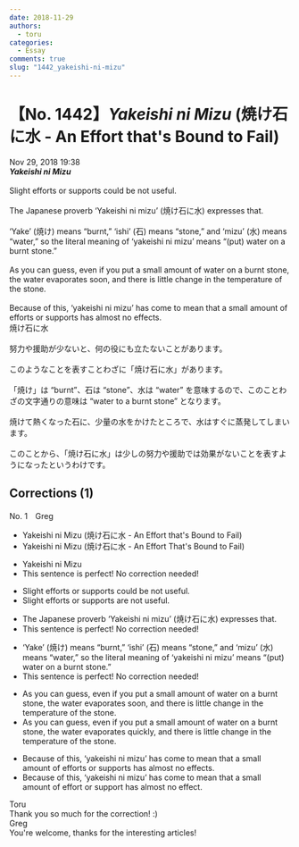 ```yaml
---
date: 2018-11-29
authors:
  - toru
categories:
  - Essay
comments: true
slug: "1442_yakeishi-ni-mizu"
---
```


# 【No. 1442】<strong><em>Yakeishi ni Mizu</strong></em> (焼け石に水 - An Effort that's Bound to Fail)
<div class="date">Nov 29, 2018 19:38</div>
<div id="post"><div id="body_show_ori">
<strong><em>Yakeishi ni Mizu</strong></em><br/><br/>Slight efforts or supports could be not useful.<br/><br/>The Japanese proverb ‘Yakeishi ni mizu’ (焼け石に水) expresses that.<br/><br/>‘Yake’ (焼け) means “burnt,” ‘ishi’ (石) means “stone,” and ‘mizu’ (水) means “water,” so the literal meaning of ‘yakeishi ni mizu’ means “(put) water on a burnt stone.”<br/><br/>As you can guess, even if you put a small amount of water on a burnt stone, the water evaporates soon, and there is little change in the temperature of the stone.<br/><br/>Because of this, ‘yakeishi ni mizu’ has come to mean that a small amount of efforts or supports has almost no effects.
</div></div>

<!-- more -->

<div id="post_ja"><div id="body_show_mo">
焼け石に水<br/><br/>努力や援助が少ないと、何の役にも立たないことがあります。<br/><br/>このようなことを表すことわざに「焼け石に水」があります。<br/><br/>「焼け」は “burnt”、石は “stone”、水は “water” を意味するので、このことわざの文字通りの意味は “water to a burnt stone” となります。<br/><br/>焼けて熱くなった石に、少量の水をかけたところで、水はすぐに蒸発してしまいます。<br/><br/>このことから、「焼け石に水」は少しの努力や援助では効果がないことを表すようになったというわけです。
</div></div>

## Corrections (1)
<div id="block"><div class="first_name"> No. 1　<span class="just_name">Greg</span></div><div id="block2">
<ul class="correction_field">
<li class="incorrect">Yakeishi ni Mizu (焼け石に水 - An Effort that's Bound to Fail)</li>
<li class="corrected correct">
Yakeishi ni Mizu (焼け石に水 - An Effort That's Bound to Fail)
</li>
</ul>
<ul class="correction_field">
<li class="incorrect">Yakeishi ni Mizu</li>
<li class="corrected perfect">This sentence is perfect! No correction needed!</li>
</ul>
<ul class="correction_field">
<li class="incorrect">Slight efforts or supports could be not useful.</li>
<li class="corrected correct">
Slight efforts or supports are not useful.
</li>
</ul>
<ul class="correction_field">
<li class="incorrect">The Japanese proverb ‘Yakeishi ni mizu’ (焼け石に水) expresses that.</li>
<li class="corrected perfect">This sentence is perfect! No correction needed!</li>
</ul>
<ul class="correction_field">
<li class="incorrect">‘Yake’ (焼け) means “burnt,” ‘ishi’ (石) means “stone,” and ‘mizu’ (水) means “water,” so the literal meaning of ‘yakeishi ni mizu’ means “(put) water on a burnt stone.”</li>
<li class="corrected perfect">This sentence is perfect! No correction needed!</li>
</ul>
<ul class="correction_field">
<li class="incorrect">As you can guess, even if you put a small amount of water on a burnt stone, the water evaporates soon, and there is little change in the temperature of the stone.</li>
<li class="corrected correct">
As you can guess, <span class="sline">even</span> if you put a small amount of water on a burnt stone, the water evaporates <span class="f_blue">quickly</span>, and there is little change in the temperature of the stone.
</li>
</ul>
<ul class="correction_field">
<li class="incorrect">Because of this, ‘yakeishi ni mizu’ has come to mean that a small amount of efforts or supports has almost no effects.</li>
<li class="corrected correct">
Because of this, ‘yakeishi ni mizu’ has come to mean that a small amount of <span class="f_blue">effort</span> or <span class="f_blue">support</span> has almost no <span class="f_blue">effect</span>.
</li>
</ul>
</div><div class="name"><span class="just_name">Toru</span><br>
Thank you so much for the correction! :)
</div>
<div class="name"><span class="just_name">Greg</span><br>
You're welcome, thanks for the interesting articles!
</div>
</div>
